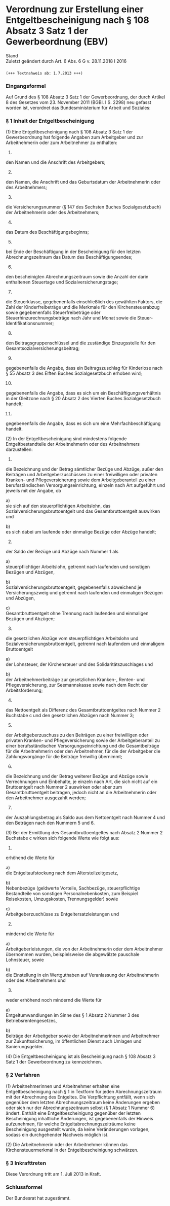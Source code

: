 Verordnung zur Erstellung einer Entgeltbescheinigung nach § 108 Absatz 3 Satz 1 der Gewerbeordnung (EBV)
========================================================================================================

Stand  
Zuletzt geändert durch Art. 6 Abs. 6 G v. 28.11.2018 I 2016

### 

```
(+++ Textnahweis ab: 1.7.2013 +++)
```

### Eingangsformel

Auf Grund des § 108 Absatz 3 Satz 1 der Gewerbeordnung, der durch Artikel 8 des Gesetzes vom 23. November 2011 (BGBl. I S. 2298) neu gefasst worden ist, verordnet das Bundesministerium für Arbeit und Soziales:

### § 1 Inhalt der Entgeltbescheinigung

(1) Eine Entgeltbescheinigung nach § 108 Absatz 3 Satz 1 der Gewerbeordnung hat folgende Angaben zum Arbeitgeber und zur Arbeitnehmerin oder zum Arbeitnehmer zu enthalten:

1.  
den Namen und die Anschrift des Arbeitgebers;

2.  
den Namen, die Anschrift und das Geburtsdatum der Arbeitnehmerin oder des Arbeitnehmers;

3.  
die Versicherungsnummer (§ 147 des Sechsten Buches Sozialgesetzbuch) der Arbeitnehmerin oder des Arbeitnehmers;

4.  
das Datum des Beschäftigungsbeginns;

5.  
bei Ende der Beschäftigung in der Bescheinigung für den letzten Abrechnungszeitraum das Datum des Beschäftigungsendes;

6.  
den bescheinigten Abrechnungszeitraum sowie die Anzahl der darin enthaltenen Steuertage und Sozialversicherungstage;

7.  
die Steuerklasse, gegebenenfalls einschließlich des gewählten Faktors, die Zahl der Kinderfreibeträge und die Merkmale für den Kirchensteuerabzug sowie gegebenenfalls Steuerfreibeträge oder Steuerhinzurechnungsbeträge nach Jahr und Monat sowie die Steuer-Identifikationsnummer;

8.  
den Beitragsgruppenschlüssel und die zuständige Einzugsstelle für den Gesamtsozialversicherungsbeitrag;

9.  
gegebenenfalls die Angabe, dass ein Beitragszuschlag für Kinderlose nach § 55 Absatz 3 des Elften Buches Sozialgesetzbuch erhoben wird;

10.  
gegebenenfalls die Angabe, dass es sich um ein Beschäftigungsverhältnis in der Gleitzone nach § 20 Absatz 2 des Vierten Buches Sozialgesetzbuch handelt;

11.  
gegebenenfalls die Angabe, dass es sich um eine Mehrfachbeschäftigung handelt.

(2) In der Entgeltbescheinigung sind mindestens folgende Entgeltbestandteile der Arbeitnehmerin oder des Arbeitnehmers darzustellen:

1.  
die Bezeichnung und der Betrag sämtlicher Bezüge und Abzüge, außer den Beiträgen und Arbeitgeberzuschüssen zu einer freiwilligen oder privaten Kranken- und Pflegeversicherung sowie dem Arbeitgeberanteil zu einer berufsständischen Versorgungseinrichtung, einzeln nach Art aufgeführt und jeweils mit der Angabe, ob

a)  
sie sich auf den steuerpflichtigen Arbeitslohn, das Sozialversicherungsbruttoentgelt und das Gesamtbruttoentgelt auswirken und

b)  
es sich dabei um laufende oder einmalige Bezüge oder Abzüge handelt;

2.  
der Saldo der Bezüge und Abzüge nach Nummer 1 als

a)  
steuerpflichtiger Arbeitslohn, getrennt nach laufenden und sonstigen Bezügen und Abzügen,

b)  
Sozialversicherungsbruttoentgelt, gegebenenfalls abweichend je Versicherungszweig und getrennt nach laufenden und einmaligen Bezügen und Abzügen,

c)  
Gesamtbruttoentgelt ohne Trennung nach laufenden und einmaligen Bezügen und Abzügen;

3.  
die gesetzlichen Abzüge vom steuerpflichtigen Arbeitslohn und Sozialversicherungsbruttoentgelt, getrennt nach laufendem und einmaligem Bruttoentgelt

a)  
der Lohnsteuer, der Kirchensteuer und des Solidaritätszuschlages und

b)  
der Arbeitnehmerbeiträge zur gesetzlichen Kranken-, Renten- und Pflegeversicherung, zur Seemannskasse sowie nach dem Recht der Arbeitsförderung;

4.  
das Nettoentgelt als Differenz des Gesamtbruttoentgeltes nach Nummer 2 Buchstabe c und den gesetzlichen Abzügen nach Nummer 3;

5.  
der Arbeitgeberzuschuss zu den Beiträgen zu einer freiwilligen oder privaten Kranken- und Pflegeversicherung sowie der Arbeitgeberanteil zu einer berufsständischen Versorgungseinrichtung und die Gesamtbeiträge für die Arbeitnehmerin oder den Arbeitnehmer, für die der Arbeitgeber die Zahlungsvorgänge für die Beiträge freiwillig übernimmt;

6.  
die Bezeichnung und der Betrag weiterer Bezüge und Abzüge sowie Verrechnungen und Einbehalte, je einzeln nach Art, die sich nicht auf ein Bruttoentgelt nach Nummer 2 auswirken oder aber zum Gesamtbruttoentgelt beitragen, jedoch nicht an die Arbeitnehmerin oder den Arbeitnehmer ausgezahlt werden;

7.  
der Auszahlungsbetrag als Saldo aus dem Nettoentgelt nach Nummer 4 und den Beträgen nach den Nummern 5 und 6.

(3) Bei der Ermittlung des Gesamtbruttoentgeltes nach Absatz 2 Nummer 2 Buchstabe c wirken sich folgende Werte wie folgt aus:

1.  
erhöhend die Werte für

a)  
die Entgeltaufstockung nach dem Altersteilzeitgesetz,

b)  
Nebenbezüge (geldwerte Vorteile, Sachbezüge, steuerpflichtige Bestandteile von sonstigen Personalnebenkosten, zum Beispiel Reisekosten, Umzugskosten, Trennungsgelder) sowie

c)  
Arbeitgeberzuschüsse zu Entgeltersatzleistungen und

2.  
mindernd die Werte für

a)  
Arbeitgeberleistungen, die von der Arbeitnehmerin oder dem Arbeitnehmer übernommen wurden, beispielsweise die abgewälzte pauschale Lohnsteuer, sowie

b)  
die Einstellung in ein Wertguthaben auf Veranlassung der Arbeitnehmerin oder des Arbeitnehmers und

3.  
weder erhöhend noch mindernd die Werte für

a)  
Entgeltumwandlungen im Sinne des § 1 Absatz 2 Nummer 3 des Betriebsrentengesetzes,

b)  
Beiträge der Arbeitgeber sowie der Arbeitnehmerinnen und Arbeitnehmer zur Zukunftssicherung, im öffentlichen Dienst auch Umlagen und Sanierungsgelder.

(4) Die Entgeltbescheinigung ist als Bescheinigung nach § 108 Absatz 3 Satz 1 der Gewerbeordnung zu kennzeichnen.

### § 2 Verfahren

(1) Arbeitnehmerinnen und Arbeitnehmer erhalten eine Entgeltbescheinigung nach § 1 in Textform für jeden Abrechnungszeitraum mit der Abrechnung des Entgeltes. Die Verpflichtung entfällt, wenn sich gegenüber dem letzten Abrechnungszeitraum keine Änderungen ergeben oder sich nur der Abrechnungszeitraum selbst (§ 1 Absatz 1 Nummer 6) ändert. Enthält eine Entgeltbescheinigung gegenüber der letzten Bescheinigung inhaltliche Änderungen, ist gegebenenfalls der Hinweis aufzunehmen, für welche Entgeltabrechnungszeiträume keine Bescheinigung ausgestellt wurde, da keine Veränderungen vorlagen, sodass ein durchgehender Nachweis möglich ist.

(2) Die Arbeitnehmerin oder der Arbeitnehmer können das Kirchensteuermerkmal in der Entgeltbescheinigung schwärzen.

### § 3 Inkrafttreten

Diese Verordnung tritt am 1. Juli 2013 in Kraft.

### Schlussformel

Der Bundesrat hat zugestimmt.
